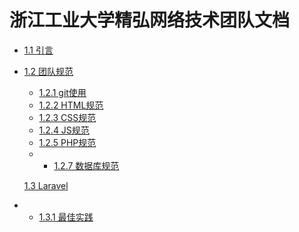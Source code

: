 # 浙江工业大学精弘网络技术团队文档

* [1.1 引言](README.md)
* [1.2 团队规范](1.2-团队规范/README.md)
  * [1.2.1 git使用](1.2-团队规范/1.2.1-git使用.md)
  * [1.2.2 HTML规范](1.2-团队规范/1.2.2-HTML规范.md)
  * [1.2.3 CSS规范](1.2-团队规范/1.2.3-CSS规范.md)
  * [1.2.4 JS规范](1.2-团队规范/1.2.4-JS规范.md)
  * [1.2.5 PHP规范](/1.2-团队规范/1.2.5-PHP规范.md)
  * * [1.2.7 数据库规范](/1.2-团队规范/1.2.6-数据库规范.md)

  [1.3 Laravel](1.3-Laravel/README.md)
* * [1.3.1 最佳实践](1.3-Laravel/1.3.1-最佳实践.md)



